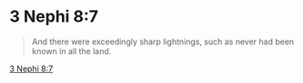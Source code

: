 # 3 Nephi 8:7

> And there were exceedingly sharp lightnings, such as never had been known in all the land.

[3 Nephi 8:7](https://www.churchofjesuschrist.org/study/scriptures/bofm/3-ne/8?lang=eng&id=p7#p7)



